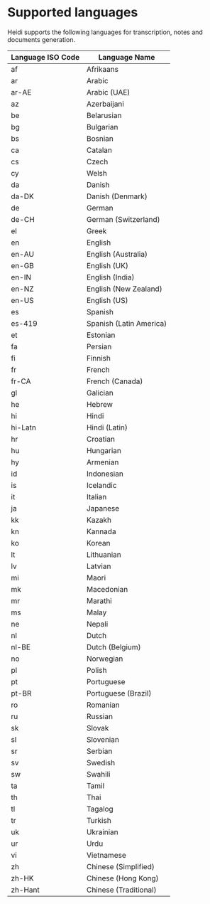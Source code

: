 # Supported languages

Heidi supports the following languages for transcription, notes and documents generation.

| Language ISO Code | Language Name |
|------------------|---------------|
| af | Afrikaans |
| ar | Arabic |
| ar-AE | Arabic (UAE) |
| az | Azerbaijani |
| be | Belarusian |
| bg | Bulgarian |
| bs | Bosnian |
| ca | Catalan |
| cs | Czech |
| cy | Welsh |
| da | Danish |
| da-DK | Danish (Denmark) |
| de | German |
| de-CH | German (Switzerland) |
| el | Greek |
| en | English |
| en-AU | English (Australia) |
| en-GB | English (UK) |
| en-IN | English (India) |
| en-NZ | English (New Zealand) |
| en-US | English (US) |
| es | Spanish |
| es-419 | Spanish (Latin America) |
| et | Estonian |
| fa | Persian |
| fi | Finnish |
| fr | French |
| fr-CA | French (Canada) |
| gl | Galician |
| he | Hebrew |
| hi | Hindi |
| hi-Latn | Hindi (Latin) |
| hr | Croatian |
| hu | Hungarian |
| hy | Armenian |
| id | Indonesian |
| is | Icelandic |
| it | Italian |
| ja | Japanese |
| kk | Kazakh |
| kn | Kannada |
| ko | Korean |
| lt | Lithuanian |
| lv | Latvian |
| mi | Maori |
| mk | Macedonian |
| mr | Marathi |
| ms | Malay |
| ne | Nepali |
| nl | Dutch |
| nl-BE | Dutch (Belgium) |
| no | Norwegian |
| pl | Polish |
| pt | Portuguese |
| pt-BR | Portuguese (Brazil) |
| ro | Romanian |
| ru | Russian |
| sk | Slovak |
| sl | Slovenian |
| sr | Serbian |
| sv | Swedish |
| sw | Swahili |
| ta | Tamil |
| th | Thai |
| tl | Tagalog |
| tr | Turkish |
| uk | Ukrainian |
| ur | Urdu |
| vi | Vietnamese |
| zh | Chinese (Simplified) |
| zh-HK | Chinese (Hong Kong) |
| zh-Hant | Chinese (Traditional) |